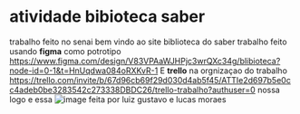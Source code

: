 # atividade bibioteca saber
 trabalho feito no senai
 bem vindo ao site biblioteca do saber
trabalho feito usando **figma** como potrotipo https://www.figma.com/design/V83VPAaWJHPjc3wrQXc34g/blibioteca?node-id=0-1&t=HnUqdwa084oRXKvR-1
E **trello** na orgnizaçao do trabalho https://trello.com/invite/b/67d96cb69f29d030d4ab5f45/ATTIe2d697b5e0cc4adeb0be3283542c273338DBDC26/trello-trabalho?authuser=0
nossa logo e essa ![image](https://github.com/user-attachments/assets/f87661ed-6276-4990-b549-656347cdd85d) feita por luiz gustavo e lucas moraes

